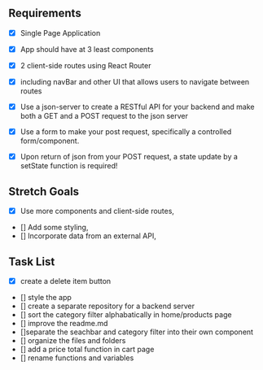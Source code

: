 ## Requirements
*  [x] Single Page Application

* [x] App should have at 3 least components
* [x] 2 client-side routes using React Router
* [x] including navBar and other UI that allows users to navigate between routes
* [x] Use a json-server to create a RESTful API for your backend and make both a GET and a POST request to the json server
* [x] Use a form to make your post request, specifically a controlled form/component.
* [x] Upon return of json from your POST request, a state update by a setState function is required!
  
## Stretch Goals
* [x] Use more components and client-side routes,
* [] Add some styling,
* [] Incorporate data from an external API,
## Task List
* [x] create a delete item button
* [] style the app 
* [] create a separate repository for a backend server
* [] sort the category filter alphabatically in home/products page
* [] improve the readme.md
* []separate the seachbar and category filter into their own component
* [] organize the files and folders
* [] add a price total function in cart page
* [] rename functions and variables
  